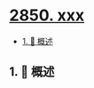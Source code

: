 # [2850. xxx](https://github.com/Tdahuyou/TNotes.leetcode/tree/main/notes/2850.%20xxx)

<!-- region:toc -->

- [1. 📝 概述](#1--概述)

<!-- endregion:toc -->

## 1. 📝 概述
